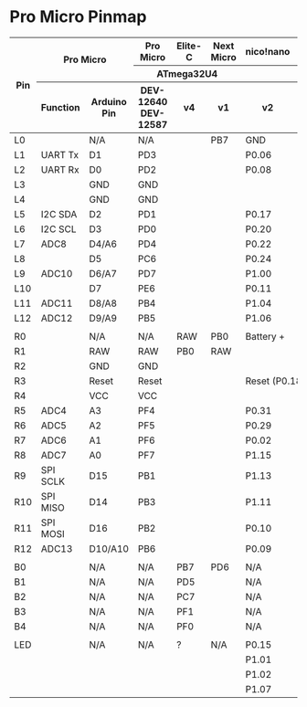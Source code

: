# Pro Micro Pinmap

<table>
<thead>
  <tr>
    <th rowspan="3">Pin</th>
    <th colspan="2" rowspan="2">Pro Micro</th>
    <th>Pro Micro</th>
    <th>Elite-C</th>
    <th>Next Micro</th>
    <th>nico!nano</th>
    <th>SuperMini<br />NRF52840</th>
    <th>nRFMicro</th>
    <th>RP Micro</th>
    <th>Elite-Pi</th>
  </tr>
  <tr>
    <th colspan="3">ATmega32U4</th>
    <th colspan="3">nRF52840</th>
    <th colspan="2">RP2040</th>
  </tr>
  <tr>
    <th>Function</th>
    <th>Arduino Pin</th>
    <th>DEV-12640<br />DEV-12587</th>
    <th>v4</th>
    <th>v1</th>
    <th>v2</th>
    <th>N/A</th>
    <th>v1.4</th>
    <th>v1.1</th>
    <th>v1</th>
  </tr>
</thead>
<tbody>
  <tr>
    <td>L0</td>
    <td></td>
    <td>N/A</td>
    <td colspan="2">N/A</td>
    <td>PB7</td>
    <td colspan="3">GND</td>
    <td colspan="2">N/A</td>
  </tr>
  <tr>
    <td>L1</td>
    <td>UART Tx</td>
    <td>D1</td>
    <td colspan="3">PD3</td>
    <td colspan="2">P0.06</td>
    <td>P0.06</td>
    <td colspan="2">GP0</td>
  </tr>
  <tr>
    <td>L2</td>
    <td>UART Rx</td>
    <td>D0</td>
    <td colspan="3">PD2</td>
    <td colspan="2">P0.08</td>
    <td>P0.08</td>
    <td colspan="2">GP1</td>
  </tr>
  <tr>
    <td>L3</td>
    <td></td>
    <td>GND</td>
    <td colspan="6">GND</td>
    <td colspan="2">GND/GP10</td>
  </tr>
  <tr>
    <td>L4</td>
    <td></td>
    <td>GND</td>
    <td colspan="6">GND</td>
    <td colspan="2">GND/GP11</td>
  </tr>
  <tr>
    <td>L5</td>
    <td>I2C SDA</td>
    <td>D2</td>
    <td colspan="3">PD1</td>
    <td colspan="2">P0.17</td>
    <td>P0.15</td>
    <td colspan="2">GP2</td>
  </tr>
  <tr>
    <td>L6</td>
    <td>I2C SCL</td>
    <td>D3</td>
    <td colspan="3">PD0</td>
    <td colspan="2">P0.20</td>
    <td>P0.17</td>
    <td colspan="2">GP3</td>
  </tr>
  <tr>
    <td>L7</td>
    <td>ADC8</td>
    <td>D4/A6</td>
    <td colspan="3">PD4</td>
    <td colspan="2">P0.22</td>
    <td>P0.20</td>
    <td colspan="2">GP4</td>
  </tr>
  <tr>
    <td>L8</td>
    <td></td>
    <td>D5</td>
    <td colspan="3">PC6</td>
    <td colspan="2">P0.24</td>
    <td>P0.13</td>
    <td colspan="2">GP5</td>
  </tr>
  <tr>
    <td>L9</td>
    <td>ADC10</td>
    <td>D6/A7</td>
    <td colspan="3">PD7</td>
    <td colspan="2">P1.00</td>
    <td>P0.24</td>
    <td colspan="2">GP6</td>
  </tr>
  <tr>
    <td>L10</td>
    <td></td>
    <td>D7</td>
    <td colspan="3">PE6</td>
    <td colspan="2">P0.11</td>
    <td>P0.09</td>
    <td colspan="2">GP7</td>
  </tr>
  <tr>
    <td>L11</td>
    <td>ADC11</td>
    <td>D8/A8</td>
    <td colspan="3">PB4</td>
    <td colspan="2">P1.04</td>
    <td>P0.10</td>
    <td colspan="2">GP8</td>
  </tr>
  <tr>
    <td>L12</td>
    <td>ADC12</td>
    <td>D9/A9</td>
    <td colspan="3">PB5</td>
    <td colspan="2">P1.06</td>
    <td>P1.06</td>
    <td colspan="2">GP9</td>
  </tr>
  <tr>
    <td></td>
    <td></td>
    <td></td>
    <td colspan="8"></td>
  </tr>
  <tr>
    <td>R0</td>
    <td></td>
    <td>N/A</td>
    <td>N/A</td>
    <td>RAW</td>
    <td>PB0</td>
    <td colspan="3">Battery +</td>
    <td colspan="2">N/A</td>
  </tr>
  <tr>
    <td>R1</td>
    <td></td>
    <td>RAW</td>
    <td>RAW</td>
    <td>PB0</td>
    <td colspan="6">RAW</td>
  </tr>
  <tr>
    <td>R2</td>
    <td></td>
    <td>GND</td>
    <td colspan="8">GND</td>
  </tr>
  <tr>
    <td>R3</td>
    <td></td>
    <td>Reset</td>
    <td colspan="3">Reset</td>
    <td colspan="3">Reset (P0.18)</td>
    <td colspan="2">Reset</td>
  </tr>
  <tr>
    <td>R4</td>
    <td></td>
    <td>VCC</td>
    <td colspan="8">VCC</td>
  </tr>
  <tr>
    <td>R5</td>
    <td>ADC4</td>
    <td>A3</td>
    <td colspan="3">PF4</td>
    <td colspan="2">P0.31</td>
    <td>P0.30</td>
    <td colspan="2">GP29</td>
  </tr>
  <tr>
    <td>R6</td>
    <td>ADC5</td>
    <td>A2</td>
    <td colspan="3">PF5</td>
    <td colspan="2">P0.29</td>
    <td>P0.31</td>
    <td colspan="2">GP28</td>
  </tr>
  <tr>
    <td>R7</td>
    <td>ADC6</td>
    <td>A1</td>
    <td colspan="3">PF6</td>
    <td colspan="2">P0.02</td>
    <td>P0.29</td>
    <td colspan="2">GP27</td>
  </tr>
  <tr>
    <td>R8</td>
    <td>ADC7</td>
    <td>A0</td>
    <td colspan="3">PF7</td>
    <td colspan="2">P1.15</td>
    <td>P0.02</td>
    <td colspan="2">GP26</td>
  </tr>
  <tr>
    <td>R9</td>
    <td>SPI SCLK</td>
    <td>D15</td>
    <td colspan="3">PB1</td>
    <td colspan="2">P1.13</td>
    <td>P1.13</td>
    <td colspan="2">GP22</td>
  </tr>
  <tr>
    <td>R10</td>
    <td>SPI MISO</td>
    <td>D14</td>
    <td colspan="3">PB3</td>
    <td colspan="2">P1.11</td>
    <td>P0.03</td>
    <td colspan="2">GP20</td>
  </tr>
  <tr>
    <td>R11</td>
    <td>SPI MOSI</td>
    <td>D16</td>
    <td colspan="3">PB2</td>
    <td colspan="2">P0.10</td>
    <td>P0.28</td>
    <td colspan="2">GP23</td>
  </tr>
  <tr>
    <td>R12</td>
    <td>ADC13</td>
    <td>D10/A10</td>
    <td colspan="3">PB6</td>
    <td colspan="2">P0.09</td>
    <td>P1.11</td>
    <td colspan="2">GP21</td>
  </tr>
  <tr>
    <td colspan="3"></td>
    <td colspan="8"></td>
  </tr>
  <tr>
    <td>B0</td>
    <td></td>
    <td>N/A</td>
    <td>N/A</td>
    <td>PB7</td>
    <td>PD6</td>
    <td>N/A</td>
    <td>N/A</td>
    <td>N/A</td>
    <td colspan="2">GP12</td>
  </tr>
  <tr>
    <td>B1</td>
    <td></td>
    <td>N/A</td>
    <td>N/A</td>
    <td colspan="2">PD5</td>
    <td>N/A</td>
    <td>N/A</td>
    <td>N/A</td>
    <td colspan="2">GP13</td>
  </tr>
  <tr>
    <td>B2</td>
    <td></td>
    <td>N/A</td>
    <td>N/A</td>
    <td colspan="2">PC7</td>
    <td>N/A</td>
    <td>N/A</td>
    <td>N/A</td>
    <td colspan="2">GP14</td>
  </tr>
  <tr>
    <td>B3</td>
    <td></td>
    <td>N/A</td>
    <td>N/A</td>
    <td colspan="2">PF1</td>
    <td>N/A</td>
    <td>N/A</td>
    <td>N/A</td>
    <td>GP16</td>
    <td>GP15</td>
  </tr>
  <tr>
    <td>B4</td>
    <td></td>
    <td>N/A</td>
    <td>N/A</td>
    <td colspan="2">PF0</td>
    <td>N/A</td>
    <td>N/A</td>
    <td>N/A</td>
    <td>GP17</td>
    <td>GP16</td>
  </tr>
  <tr>
    <td colspan="3"></td>
    <td colspan="8"></td>
  </tr>
  <tr>
    <td>LED</td>
    <td></td>
    <td>N/A</td>
    <td>N/A</td>
    <td>?</td>
    <td>N/A</td>
    <td colspan="2">P0.15</td>
    <td>P1.10</td>
    <td>GP25</td>
    <td>N/A</td>
  </tr>
  <tr>
    <td></td>
    <td></td>
    <td></td>
    <td></td>
    <td></td>
    <td></td>
    <td colspan="2">P1.01</td>
    <td></td>
    <td></td>
    <td></td>
  </tr>
  <tr>
    <td></td>
    <td></td>
    <td></td>
    <td></td>
    <td></td>
    <td></td>
    <td colspan="2">P1.02</td>
    <td></td>
    <td></td>
    <td></td>
  </tr>
  <tr>
    <td></td>
    <td></td>
    <td></td>
    <td></td>
    <td></td>
    <td></td>
    <td colspan="2">P1.07</td>
    <td></td>
    <td></td>
    <td></td>
  </tr>
</tbody>
</table>
